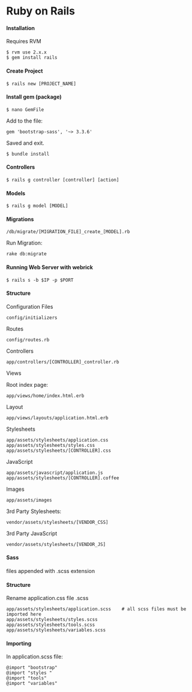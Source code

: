Ruby on Rails
=============


#### Installation

Requires RVM

	$ rvm use 2.x.x
	$ gem install rails


#### Create Project

	$ rails new [PROJECT_NAME] 


#### Install gem (package)

	$ nano GemFile

Add to the file:

	gem 'bootstrap-sass', '~> 3.3.6'

Saved and exit. 

	$ bundle install


#### Controllers

	$ rails g controller [controller] [action]



#### Models

	$ rails g model [MODEL]


#### Migrations

	/db/migrate/[MIGRATION_FILE]_create_[MODEL].rb

Run Migration:

	rake db:migrate


#### Running Web Server with webrick

	$ rails s -b $IP -p $PORT


#### Structure

Configuration Files

	config/initializers


Routes

	config/routes.rb


Controllers

	app/controllers/[CONTROLLER]_controller.rb

Views

Root index page:

	app/views/home/index.html.erb


Layout

	app/views/layouts/application.html.erb


Stylesheets

	app/assets/stylesheets/application.css
	app/assets/stylesheets/styles.css
	app/assets/stylesheets/[CONTROLLER].css

JavaScript
	
	app/assets/javascript/application.js
	app/assets/stylesheets/[CONTROLLER].coffee	
	

Images

	app/assets/images


3rd Party Stylesheets:

	vendor/assets/stylesheets/[VENDOR_CSS]

3rd Party JavaScript

	vendor/assets/stylesheets/[VENDOR_JS]


#### Sass


files appended with .scss extension


#### Structure

Rename application.css file .scss

	app/assets/stylesheets/application.scss    # all scss files must be imported here
	app/assets/stylesheets/styles.scss
	app/assets/stylesheets/tools.scss
	app/assets/stylesheets/variables.scss

#### Importing

In application.scss file:

	@import "bootstrap"
	@import "styles	"
	@import "tools"
	@import "variables"
